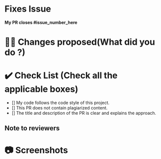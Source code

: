 # Fixes Issue

**My PR closes #issue_number_here**

# 👨‍💻 Changes proposed(What did you do ?)

# ✔️ Check List (Check all the applicable boxes)
<!-- Mark all the applicable boxes. To mark the box as done follow the following conventions -->

<!--
[x] - Correct; marked as done
[X] - Correct; marked as done

[ ] - Not correct; marked as **not** done
-->

- [] My code follows the code style of this project.
- [] This PR does not contain plagiarized content.
- [] The title and description of the PR is clear and explains the approach.

##  Note to reviewers

<!-- Add notes to reviewers if applicable -->

# 📷 Screenshots

<!-- Add all the screenshots which support your changes -->